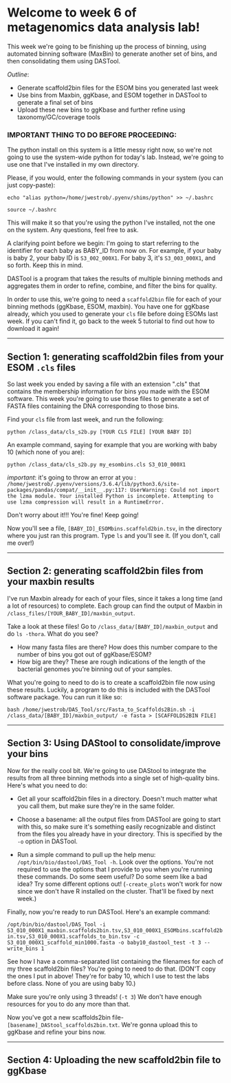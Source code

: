 # Welcome to week 6 of metagenomics data analysis lab!

This week we're going to be finishing up the process of binning, using automated binning software (MaxBin) to generate another set of bins, and then consolidating them using DASTool.

*Outline*:
- Generate scaffold2bin files for the ESOM bins you generated last week
- Use bins from Maxbin, ggKbase, and ESOM together in DASTool to generate a final set of bins
- Upload these new bins to ggKbase and further refine using taxonomy/GC/coverage tools


### IMPORTANT THING TO DO BEFORE PROCEEDING:
The python install on this system is a little messy right now, so we're not going to use the system-wide python for today's lab. Instead, we're going to use one that I've installed in my own directory. 

Please, if you would, enter the following commands in your system (you can just copy-paste):

`echo "alias python=/home/jwestrob/.pyenv/shims/python" >> ~/.bashrc`

`source ~/.bashrc`

This will make it so that you're using the python I've installed, not the one on the system. Any questions, feel free to ask.


A clarifying point before we begin: I'm going to start referring to the identifier for each baby as BABY_ID from now on. 
For example, if your baby is baby 2, your baby ID is `S3_002_000X1`. For baby 3, it's `S3_003_000X1`, and so forth. Keep this in mind.

DASTool is a program that takes the results of multiple binning methods and aggregates them in order to refine, combine, and filter the bins for quality. 

In order to use this, we're going to need a `scaffold2bin` file for each of your binning methods (ggKbase, ESOM, maxbin). You have one for ggKbase already, which you used to generate your `cls` file before doing ESOMs last week. If you can't find it, go back to the week 5 tutorial to find out how to download it again!

---

## Section 1: generating scaffold2bin files from your ESOM  `.cls` files

So last week you ended by saving a file with an extension ".cls" that contains the membership information for bins you made with the ESOM software.
This week you're going to use those files to generate a set of FASTA files containing the DNA corresponding to those bins.

Find your `cls` file from last week, and run the following:

`python /class_data/cls_s2b.py [YOUR CLS FILE] [YOUR BABY ID]`

An example command, saying for example that you are working with baby 10 (which none of you are):

`python /class_data/cls_s2b.py my_esombins.cls S3_010_000X1`


*important*: it's going to throw an error at you : `/home/jwestrob/.pyenv/versions/3.6.4/lib/python3.6/site-packages/pandas/compat/__init__.py:117: UserWarning: Could not import the lzma module. Your installed Python is incomplete. Attempting to use lzma compression will result in a RuntimeError.`

Don't worry about it!!! You're fine! Keep going!


Now you'll see a file, `[BABY_ID]_ESOMbins.scaffold2bin.tsv`, in the directory where you just ran this program. Type `ls` and you'll see it. (If you don't, call me over!)

---

## Section 2: generating scaffold2bin files from your maxbin results

I've run Maxbin already for each of your files, since it takes a long time (and a lot of resources) to complete. Each group can find the output of Maxbin in `/class_files/[YOUR_BABY_ID]/maxbin_output`.

Take a look at these files! Go to `/class_data/[BABY_ID]/maxbin_output` and do `ls -thora`. What do you see?

- How many fasta files are there? How does this number compare to the number of bins you got out of ggKbase/ESOM?
- How big are they? These are rough indications of the length of the bacterial genomes you're binning out of your samples.

What you're going to need to do is to create a scaffold2bin file now using these results. Luckily, a program to do this is included with the DASTool software package. You can run it like so:

`bash /home/jwestrob/DAS_Tool/src/Fasta_to_Scaffolds2Bin.sh -i /class_data/[BABY_ID]/maxbin_output/ -e fasta > [SCAFFOLDS2BIN FILE]`

---

## Section 3: Using DAStool to consolidate/improve your bins

Now for the really cool bit. We're going to use DAStool to integrate the results from all three binning methods into a single set of high-quality bins. Here's what you need to do:

- Get all your scaffold2bin files in a directory. Doesn't much matter what you call them, but make sure they're in the same folder.

- Choose a basename: all the output files from DASTool are going to start with this, so make sure it's something easily recognizable and distinct from the files you already have in your directory. This is specified by the `-o` option in DASTool.

- Run a simple command to pull up the help menu: `/opt/bin/bio/dastool/DAS_Tool -h`. Look over the options. You're not required to use the options that I provide to you when you're running these commands. Do some seem useful? Do some seem like a bad idea? Try some different options out! (`-create_plots` won't work for now since we don't have R installed on the cluster. That'll be fixed by next week.)

Finally, now you're ready to run DASTool. Here's an example command:

`/opt/bin/bio/dastool/DAS_Tool -i S3_010_000X1_maxbin.scaffolds2bin.tsv,S3_010_000X1_ESOMbins.scaffold2bin.tsv,S3_010_000X1.scaffolds_to_bin.tsv -c S3_010_000X1_scaffold_min1000.fasta -o baby10_dastool_test -t 3 --write_bins 1`

See how I have a comma-separated list containing the filenames for each of my three scaffold2bin files? You're going to need to do that. (DON'T copy the ones I put in above! They're for baby 10, which I use to test the labs before class. None of you are using baby 10.)

Make sure you're only using 3 threads! (`-t 3`) We don't have enough resources for you to do any more than that.

Now you've got a new scaffolds2bin file- `[basename]_DAStool_scaffolds2bin.txt`. We're gonna upload this to ggKbase and refine your bins now.

---

## Section 4: Uploading the new scaffold2bin file to ggKbase




